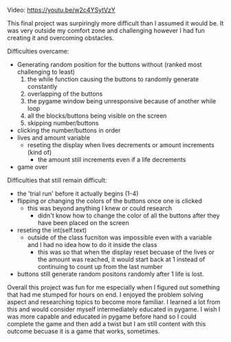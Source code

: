 Video:
https://youtu.be/w2c4YSytVzY

 This final project was surpiringly more difficult than I assumed it would be.
 It was very outside my comfort zone and challenging however I had fun creating it and overcoming obstacles.
 
Difficulties overcame:
  - Generating random position for the buttons without (ranked most challenging to least)
      1. the while function causing the buttons to randomly generate constantly
      2. overlapping of the buttons
      3. the pygame window being unresponsive because of another while loop
      4. all the blocks/buttons being visible on the screen
      5. skipping number/buttons
  - clicking the number/buttons in order
  - lives and amount variable
    - reseting the display when lives decrements or amount increments (kind of)
      - the amount still increments even if a life decrements
  - game over

Difficulties that still remain difficult:
  - the 'trial run' before it actually begins (1-4)
  - flipping or changing the colors of the buttons once one is clicked
    - this was beyond anything I knew or could research
        - didn't know how to change the color of all the buttons after they have been placed on the screen
  - reseting the int(self.text) 
    - outside of the class fucniton was impossible even with a variable and I had no idea how to do it inside the class 
        - this was so that when the display reset becuase of the lives or the amount was reached, it would start back at 1 instead of continuing to count             up from the last number
  - buttons still generate random positons randomly after 1 life is lost.
 
Overall this project was fun for me especially when I figured out something that had me stumped for hours on end. I enjoyed the problem solving aspect and researching topics to become more familiar. I learned a lot from this and would consider myself intermediately educated in pygame. I wish I was more capable and educated in pygame before hand so I could complete the game and then add a twist but I am still content with this outcome becuase it is a game that works, sometimes. 
  
 
